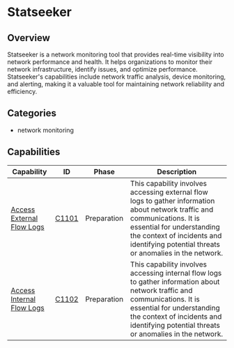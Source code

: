 # Statseeker

## Overview

Statseeker is a network monitoring tool that provides real-time visibility into network performance and health. It helps organizations to monitor their network infrastructure, identify issues, and optimize performance. Statseeker's capabilities include network traffic analysis, device monitoring, and alerting, making it a valuable tool for maintaining network reliability and efficiency.

## Categories

- network monitoring

## Capabilities

| Capability | ID | Phase | Description |
|------------|----|-------|-------------|
| [Access External Flow Logs](C1101.md) | [C1101](../../capability/preparation/C1101.md) | Preparation | This capability involves accessing external flow logs to gather information about network traffic and communications. It is essential for understanding the context of incidents and identifying potential threats or anomalies in the network. |
| [Access Internal Flow Logs](C1102.md) | [C1102](../../capability/preparation/C1102.md) | Preparation | This capability involves accessing internal flow logs to gather information about network traffic and communications. It is essential for understanding the context of incidents and identifying potential threats or anomalies in the network. |